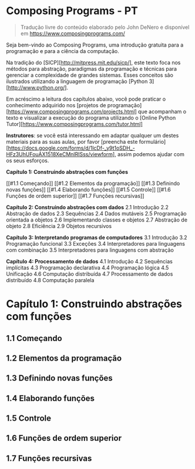 # Composing Programs - PT

> Tradução livre do conteúdo elaborado pelo John DeNero e disponível em https://www.composingprograms.com/


Seja bem-vindo ao Composing Programs, uma introdução gratuita para a programação e para a ciência da computação.

Na tradição do [SICP][http://mitpress.mit.edu/sicp/], este texto foca nos métodos para abstração, paradigmas da programação e técnicas para gerenciar a complexidade de grandes sistemas. Esses conceitos são ilustrados utilizando a linguagem de programação [Python 3][http://www.python.org/].

Em acréscimo a leitura dos capítulos abaixo, você pode praticar o conhecimento adquirido nos [projetos de programação][https://www.composingprograms.com/projects.html] que acompanham o texto e visualizar a execução do programa utilizando o [Online Python Tutor][https://www.composingprograms.com/tutor.html]

**Instrutores**: se você está interessando em adaptar qualquer um destes materiais para as suas aulas, por favor [preencha este formulário][https://docs.google.com/forms/d/1lcDf-_y9t1oSDH_-HFz3UhUFouAX1518XeCMnlRISss/viewform], assim podemos ajudar com os seus esforços.

**Capítulo 1: Construindo abstrações com funções**

[[#1.1 Começando]]
[[#1.2 Elementos da programação]]
[[#1.3 Definindo novas funções]]
[[#1.4 Elaborando funções]]
[[#1.5 Controle]]
[[#1.6 Funções de ordem superior]]
[[#1.7 Funções recursivas]]

**Capítulo 2: Construindo abstrações com dados**
2.1 Introdução
2.2 Abstração de dados
2.3 Sequências
2.4 Dados mutáveis
2.5 Programação orientada a objetos
2.6 Implementando classes e objetos
2.7 Abstração de objeto
2.8 Eficiência
2.9 Objetos recursivos

**Capítulo 3: Interpretando programas de computadores**
3.1 Introdução
3.2 Programação funcional
3.3 Exceções
3.4 Interpretadores para linguagens com combinação
3.5 Interpretadores para linguagens com abstração

**Capítulo 4: Processamento de dados**
4.1 Introdução
4.2 Sequências implícitas
4.3 Programação declarativa
4.4 Programação lógica
4.5 Unificação
4.6 Computação distribuída
4.7 Processamento de dados distribuído
4.8 Computação paralela


# Capítulo 1: Construindo abstrações com funções

## 1.1 Começando
## 1.2 Elementos da programação
## 1.3 Definindo novas funções
## 1.4 Elaborando funções
## 1.5 Controle
## 1.6 Funções de ordem superior
## 1.7 Funções recursivas
